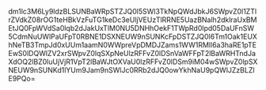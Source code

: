 dm1lc3M6Ly9ldzBLSUNBaWRpSTZJQ0l5SWl3TkNpQWdJbkJ6SWpvZ0l1ZTlrZVdkZ08rOG1teHBkVzFuTG1keDc3eUljVEUzTlRRNE5UazBNalh2dklraUxBMEtJQ0FpWVdSa0lqb2dJakUxTlM0NU5DNHhOekF1TWpRd0lpd05DaUFnSW5CdmNuUWlPaUFpT0RBNE1DSXNEUW9nSUNKcFpDSTZJQ0l6Tm1Oak1EUXhNeTB3TmpJd0xUUm1aamN0WWpreVpDMDJZams1WW1RMll6a3haRE1pTEEwS0lDQWlZV2xrSWpvZ0lqSXpNeUlzRFFvZ0lDSnVaWFFpT2lBaWRHTndJaXdOQ2lBZ0luUjVjR1VpT2lBaWJtOXVaU0lzRFFvZ0lDSm9iM04wSWpvZ0lpSXNEUW9nSUNKd1lYUm9Jam9nSWlJc0RRb2dJQ0owYkhNaU9pQWlJZzBLZlE9PQo=

